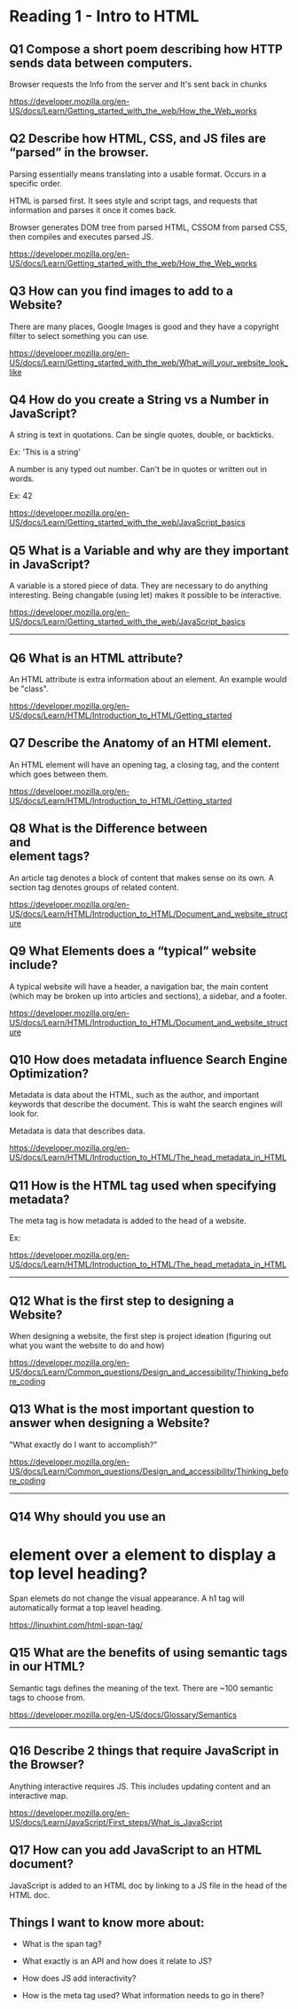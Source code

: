 # Reading 1 - Intro to HTML

## Q1 Compose a short poem describing how HTTP sends data between computers.

Browser requests the
Info from the server and
It's sent back in chunks

https://developer.mozilla.org/en-US/docs/Learn/Getting_started_with_the_web/How_the_Web_works

## Q2 Describe how HTML, CSS, and JS files are “parsed” in the browser.

Parsing essentially means translating into a usable format. Occurs in a specific order.

HTML is parsed first. It sees style and script tags, and requests that information and parses it once it comes back.

Browser generates DOM tree from parsed HTML, CSSOM from parsed CSS, then compiles and executes parsed JS.

https://developer.mozilla.org/en-US/docs/Learn/Getting_started_with_the_web/How_the_Web_works

## Q3 How can you find images to add to a Website?

There are many places, Google Images is good and they have a copyright filter to select something you can use.

https://developer.mozilla.org/en-US/docs/Learn/Getting_started_with_the_web/What_will_your_website_look_like

## Q4 How do you create a String vs a Number in JavaScript?

A string is text in quotations. Can be single quotes, double, or backticks. 

Ex: 'This is a string'

A number is any typed out number. Can't be in quotes or written out in words.

Ex: 42

https://developer.mozilla.org/en-US/docs/Learn/Getting_started_with_the_web/JavaScript_basics

## Q5 What is a Variable and why are they important in JavaScript?

A variable is a stored piece of data. They are necessary to do anything interesting. Being changable (using let) makes it possible to be interactive.

https://developer.mozilla.org/en-US/docs/Learn/Getting_started_with_the_web/JavaScript_basics

-----

## Q6 What is an HTML attribute?

An HTML attribute is extra information about an element. An example would be "class".

https://developer.mozilla.org/en-US/docs/Learn/HTML/Introduction_to_HTML/Getting_started

## Q7 Describe the Anatomy of an HTMl element.

An HTML element will have an opening tag, a closing tag, and the content which goes between them.

https://developer.mozilla.org/en-US/docs/Learn/HTML/Introduction_to_HTML/Getting_started

## Q8 What is the Difference between <article> and <section> element tags?

An article tag denotes a block of content that makes sense on its own. A section tag denotes groups of related content.

https://developer.mozilla.org/en-US/docs/Learn/HTML/Introduction_to_HTML/Document_and_website_structure

## Q9 What Elements does a “typical” website include?

A typical website will have a header, a navigation bar, the main content (which may be broken up into articles and sections), a sidebar, and a footer.

https://developer.mozilla.org/en-US/docs/Learn/HTML/Introduction_to_HTML/Document_and_website_structure

## Q10 How does metadata influence Search Engine Optimization?

Metadata is data about the HTML, such as the author, and important keywords that describe the document. This is waht the search engines will look for.

Metadata is data that describes data.

https://developer.mozilla.org/en-US/docs/Learn/HTML/Introduction_to_HTML/The_head_metadata_in_HTML

## Q11 How is the <meta> HTML tag used when specifying metadata?

The meta tag is how metadata is added to the head of a website.

Ex: <meta charset="UTF-8">

https://developer.mozilla.org/en-US/docs/Learn/HTML/Introduction_to_HTML/The_head_metadata_in_HTML

----


## Q12 What is the first step to designing a Website?

When designing a website, the first step is project ideation (figuring out what you want the website to do and how)

https://developer.mozilla.org/en-US/docs/Learn/Common_questions/Design_and_accessibility/Thinking_before_coding

## Q13 What is the most important question to answer when designing a Website?

"What exactly do I want to accomplish?"

https://developer.mozilla.org/en-US/docs/Learn/Common_questions/Design_and_accessibility/Thinking_before_coding

-----

## Q14 Why should you use an <h1> element over a <span> element to display a top level heading?

Span elemets do not change the visual appearance. A h1 tag will automatically format a top leavel heading.

https://linuxhint.com/html-span-tag/

## Q15 What are the benefits of using semantic tags in our HTML?

Semantic tags defines the meaning of the text. There are ~100 semantic tags to choose from.

https://developer.mozilla.org/en-US/docs/Glossary/Semantics

----

## Q16 Describe 2 things that require JavaScript in the Browser?

Anything interactive requires JS. This includes updating content and an interactive map.

https://developer.mozilla.org/en-US/docs/Learn/JavaScript/First_steps/What_is_JavaScript

## Q17 How can you add JavaScript to an HTML document?

JavaScript is added to an HTML doc by linking to a JS file in the head of the HTML doc.

## Things I want to know more about:

- What is the span tag?

- What exactly is an API and how does it relate to JS?

- How does JS add interactivity?

- How is the meta tag used? What information needs to go in there?

